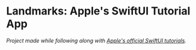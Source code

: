 # Landmarks: Apple's SwiftUI Tutorial App

_Project made while following along with [Apple's official SwiftUI tutorials](https://developer.apple.com/tutorials/swiftui)._
